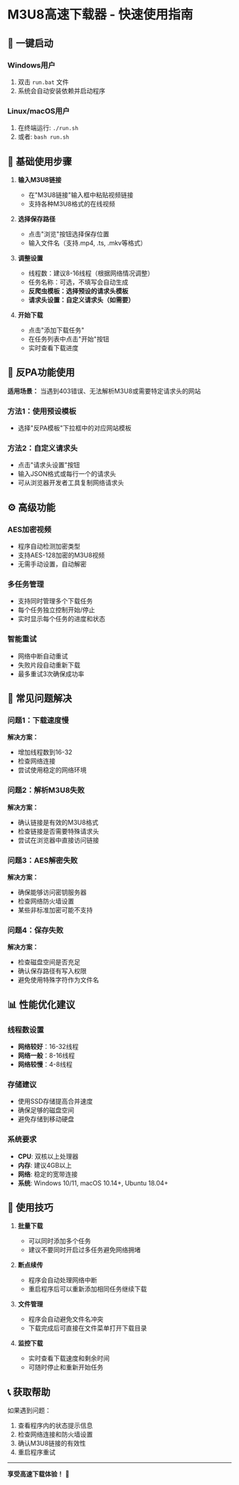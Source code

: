 # M3U8高速下载器 - 快速使用指南

## 🚀 一键启动

### Windows用户
1. 双击 `run.bat` 文件
2. 系统会自动安装依赖并启动程序

### Linux/macOS用户
1. 在终端运行: `./run.sh`
2. 或者: `bash run.sh`

## 📝 基础使用步骤

1. **输入M3U8链接**
   - 在"M3U8链接"输入框中粘贴视频链接
   - 支持各种M3U8格式的在线视频

2. **选择保存路径**
   - 点击"浏览"按钮选择保存位置
   - 输入文件名（支持.mp4, .ts, .mkv等格式）

3. **调整设置**
   - 线程数：建议8-16线程（根据网络情况调整）
   - 任务名称：可选，不填写会自动生成
   - **反爬虫模板：选择预设的请求头模板**
   - **请求头设置：自定义请求头（如需要）**

4. **开始下载**
   - 点击"添加下载任务"
   - 在任务列表中点击"开始"按钮
   - 实时查看下载进度

## 🔐 反PA功能使用

**适用场景：** 当遇到403错误、无法解析M3U8或需要特定请求头的网站

### 方法1：使用预设模板
- 选择"反PA模板"下拉框中的对应网站模板

### 方法2：自定义请求头
- 点击"请求头设置"按钮
- 输入JSON格式或每行一个的请求头
- 可从浏览器开发者工具复制网络请求头

## ⚙️ 高级功能

### AES加密视频
- 程序自动检测加密类型
- 支持AES-128加密的M3U8视频
- 无需手动设置，自动解密

### 多任务管理
- 支持同时管理多个下载任务
- 每个任务独立控制开始/停止
- 实时显示每个任务的进度和状态

### 智能重试
- 网络中断自动重试
- 失败片段自动重新下载
- 最多重试3次确保成功率

## 🔧 常见问题解决

### 问题1：下载速度慢
**解决方案：**
- 增加线程数到16-32
- 检查网络连接
- 尝试使用稳定的网络环境

### 问题2：解析M3U8失败
**解决方案：**
- 确认链接是有效的M3U8格式
- 检查链接是否需要特殊请求头
- 尝试在浏览器中直接访问链接

### 问题3：AES解密失败
**解决方案：**
- 确保能够访问密钥服务器
- 检查网络防火墙设置
- 某些非标准加密可能不支持

### 问题4：保存失败
**解决方案：**
- 检查磁盘空间是否充足
- 确认保存路径有写入权限
- 避免使用特殊字符作为文件名

## 📊 性能优化建议

### 线程数设置
- **网络较好**：16-32线程
- **网络一般**：8-16线程  
- **网络较慢**：4-8线程

### 存储建议
- 使用SSD存储提高合并速度
- 确保足够的磁盘空间
- 避免存储到移动硬盘

### 系统要求
- **CPU**: 双核以上处理器
- **内存**: 建议4GB以上
- **网络**: 稳定的宽带连接
- **系统**: Windows 10/11, macOS 10.14+, Ubuntu 18.04+

## 🎯 使用技巧

1. **批量下载**
   - 可以同时添加多个任务
   - 建议不要同时开启过多任务避免网络拥堵

2. **断点续传**
   - 程序会自动处理网络中断
   - 重启程序后可以重新添加相同任务继续下载

3. **文件管理**
   - 程序会自动避免文件名冲突
   - 下载完成后可直接在文件菜单打开下载目录

4. **监控下载**
   - 实时查看下载速度和剩余时间
   - 可随时停止和重新开始任务

## 📞 获取帮助

如果遇到问题：
1. 查看程序内的状态提示信息
2. 检查网络连接和防火墙设置
3. 确认M3U8链接的有效性
4. 重启程序重试

---

**享受高速下载体验！** 🎉
